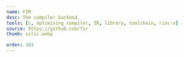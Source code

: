 ```yaml
---
name: FIR
desc: The compiler backend.
tools: [c, optimising compiler, IR, library, toolchain, risc-v]
source: https://github.com/fir
thumb: silic.webp

order: 101
---
```

